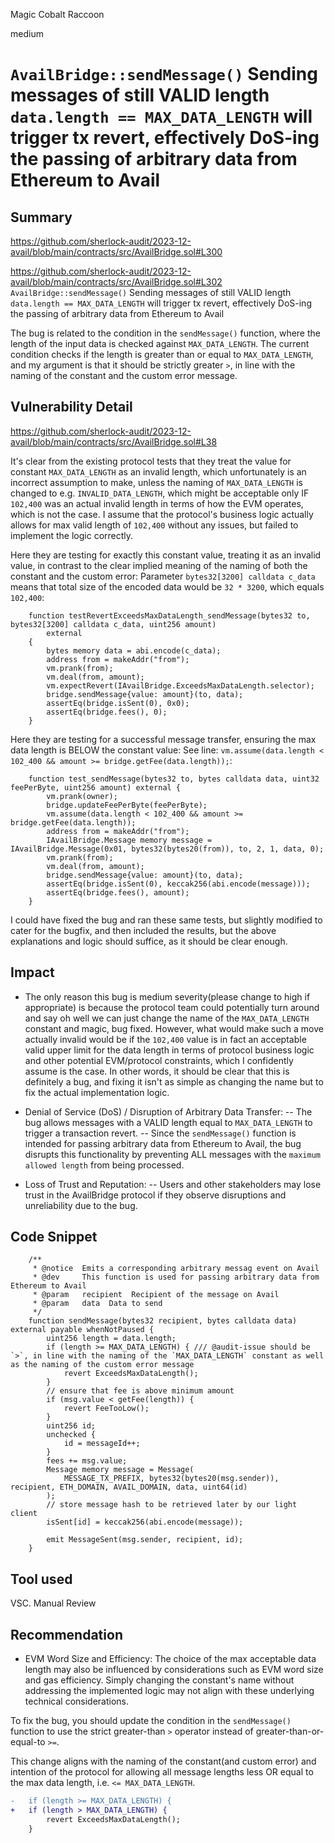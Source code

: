 Magic Cobalt Raccoon

medium

# `AvailBridge::sendMessage()` Sending messages of still VALID length `data.length == MAX_DATA_LENGTH` will trigger tx revert, effectively DoS-ing the passing of arbitrary data from Ethereum to Avail

## Summary

https://github.com/sherlock-audit/2023-12-avail/blob/main/contracts/src/AvailBridge.sol#L300

https://github.com/sherlock-audit/2023-12-avail/blob/main/contracts/src/AvailBridge.sol#L302
`AvailBridge::sendMessage()` Sending messages of still VALID length `data.length == MAX_DATA_LENGTH` will trigger tx revert, effectively DoS-ing the passing of arbitrary data from Ethereum to Avail

The bug is related to the condition in the `sendMessage()` function, where the length of the input data is checked against `MAX_DATA_LENGTH`. The current condition checks if the length is greater than or equal to `MAX_DATA_LENGTH`, and my argument is that it should be strictly greater `>`, in line with the naming of the constant and the custom error message.

## Vulnerability Detail

https://github.com/sherlock-audit/2023-12-avail/blob/main/contracts/src/AvailBridge.sol#L38

It's clear from the existing protocol tests that they treat the value for constant `MAX_DATA_LENGTH` as an invalid length, which unfortunately is an incorrect assumption to make, unless the naming of `MAX_DATA_LENGTH` is changed to e.g. `INVALID_DATA_LENGTH`, which might be acceptable only IF `102,400` was an actual invalid length in terms of how the EVM operates, which is not the case. I assume that the protocol's business logic actually allows for max valid length of `102,400` without any issues, but failed to implement the logic correctly.

Here they are testing for exactly this constant value, treating it as an invalid value, in contrast to the clear implied meaning of the naming of both the constant and the custom error:
Parameter `bytes32[3200] calldata c_data` means that total size of the encoded data would be `32 * 3200`, which equals `102,400`:
```solidity
    function testRevertExceedsMaxDataLength_sendMessage(bytes32 to, bytes32[3200] calldata c_data, uint256 amount)
        external
    {
        bytes memory data = abi.encode(c_data);
        address from = makeAddr("from");
        vm.prank(from);
        vm.deal(from, amount);
        vm.expectRevert(IAvailBridge.ExceedsMaxDataLength.selector);
        bridge.sendMessage{value: amount}(to, data);
        assertEq(bridge.isSent(0), 0x0);
        assertEq(bridge.fees(), 0);
    }
```
Here they are testing for a successful message transfer, ensuring the max data length is BELOW the constant value:
See line: `vm.assume(data.length < 102_400 && amount >= bridge.getFee(data.length));`:
```solidity
    function test_sendMessage(bytes32 to, bytes calldata data, uint32 feePerByte, uint256 amount) external {
        vm.prank(owner);
        bridge.updateFeePerByte(feePerByte);
        vm.assume(data.length < 102_400 && amount >= bridge.getFee(data.length));
        address from = makeAddr("from");
        IAvailBridge.Message memory message = IAvailBridge.Message(0x01, bytes32(bytes20(from)), to, 2, 1, data, 0);
        vm.prank(from);
        vm.deal(from, amount);
        bridge.sendMessage{value: amount}(to, data);
        assertEq(bridge.isSent(0), keccak256(abi.encode(message)));
        assertEq(bridge.fees(), amount);
    }
```

I could have fixed the bug and ran these same tests, but slightly modified to cater for the bugfix, and then included the results, but the above explanations and logic should suffice, as it should be clear enough.

## Impact

- The only reason this bug is medium severity(please change to high if appropriate) is because the protocol team could potentially turn around and say oh well we can just change the name of the `MAX_DATA_LENGTH` constant and magic, bug fixed. However, what would make such a move actually invalid would be if the `102,400` value is in fact an acceptable valid upper limit for the data length in terms of protocol business logic and other potential EVM/protocol constraints, which I confidently assume is the case. 
In other words, it should be clear that this is definitely a bug, and fixing it isn't as simple as changing the name but to fix the actual implementation logic. 

- Denial of Service (DoS) / Disruption of Arbitrary Data Transfer: 
  -- The bug allows messages with a VALID length equal to `MAX_DATA_LENGTH` to trigger a transaction revert.
  -- Since the `sendMessage()` function is intended for passing arbitrary data from Ethereum to Avail, the bug disrupts this functionality by preventing ALL messages with the `maximum allowed length` from being processed.

- Loss of Trust and Reputation:
  -- Users and other stakeholders may lose trust in the AvailBridge protocol if they observe disruptions and unreliability due to the bug.

## Code Snippet

```solidity
    /**
     * @notice  Emits a corresponding arbitrary messag event on Avail
     * @dev     This function is used for passing arbitrary data from Ethereum to Avail
     * @param   recipient  Recipient of the message on Avail
     * @param   data  Data to send
     */
    function sendMessage(bytes32 recipient, bytes calldata data) external payable whenNotPaused {
        uint256 length = data.length;
        if (length >= MAX_DATA_LENGTH) { /// @audit-issue should be `>`, in line with the naming of the `MAX_DATA_LENGTH` constant as well as the naming of the custom error message
            revert ExceedsMaxDataLength();
        }
        // ensure that fee is above minimum amount
        if (msg.value < getFee(length)) {
            revert FeeTooLow();
        }
        uint256 id;
        unchecked {
            id = messageId++;
        }
        fees += msg.value;
        Message memory message = Message(
            MESSAGE_TX_PREFIX, bytes32(bytes20(msg.sender)), recipient, ETH_DOMAIN, AVAIL_DOMAIN, data, uint64(id)
        );
        // store message hash to be retrieved later by our light client
        isSent[id] = keccak256(abi.encode(message));

        emit MessageSent(msg.sender, recipient, id);
    }
```

## Tool used
VSC.
Manual Review

## Recommendation

- EVM Word Size and Efficiency: The choice of the max acceptable data length may also be influenced by considerations such as EVM word size and gas efficiency. Simply changing the constant's name without addressing the implemented logic may not align with these underlying technical considerations.

To fix the bug, you should update the condition in the `sendMessage()` function to use the strict greater-than `>` operator instead of greater-than-or-equal-to `>=`. 

This change aligns with the naming of the constant(and custom error) and intention of the protocol for allowing all message lengths less OR equal to the max data length, i.e. `<= MAX_DATA_LENGTH`.

```diff
-	if (length >= MAX_DATA_LENGTH) {
+	if (length > MAX_DATA_LENGTH) {
    	revert ExceedsMaxDataLength();
	}

```
